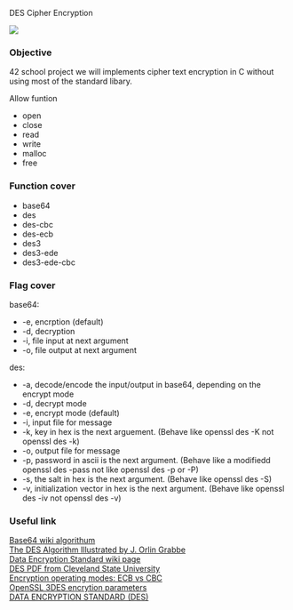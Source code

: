 DES Cipher Encryption

![](https://i.imgur.com/5gbYhtW.jpg)

### Objective
42 school project we will implements cipher text encryption in C without using most of the standard libary.

Allow funtion
* open
* close 
* read
* write
* malloc
* free

### Function cover
* base64
* des
* des-cbc
* des-ecb
* des3
* des3-ede
* des3-ede-cbc

### Flag cover
base64:
* -e, encrption (default)
* -d, decryption
* -i, file input at next argument
* -o, file output at next argument

des:
* -a, decode/encode the input/output in base64, depending on the encrypt mode
* -d, decrypt mode
* -e, encrypt mode (default)
* -i, input file for message
* -k, key in hex is the next arguement.
(Behave like openssl des -K not openssl des -k)
* -o, output file for message
* -p, password in ascii is the next argument.
(Behave like a modifiedd openssl des -pass not like openssl des -p or -P) 
* -s, the salt in hex is the next argument. (Behave like openssl des -S)
* -v, initialization vector in hex is the next argument. (Behave like openssl des -iv not openssl des -v)

### Useful link
[Base64 wiki algorithum](https://en.wikibooks.org/wiki/Algorithm_Implementation/Miscellaneous/Base64)\
[The DES Algorithm Illustrated by J. Orlin Grabbe](http://page.math.tu-berlin.de/~kant/teaching/hess/krypto-ws2006/des.htm)\
[Data Encryption Standard wiki page](https://en.wikipedia.org/wiki/Data_Encryption_Standard)\
[DES PDF from Cleveland State University](https://academic.csuohio.edu/yuc/security/Chapter_06_Data_Encription_Standard.pdf) \
[Encryption operating modes: ECB vs CBC](https://adayinthelifeof.nl/2010/12/08/encryption-operating-modes-ecb-vs-cbc/)\
[OpenSSL 3DES encrytion parameters](https://superuser.com/questions/769273/openssl-3des-encrytion-parameters)\
[DATA ENCRYPTION STANDARD (DES)](https://csrc.nist.gov/csrc/media/publications/fips/46/3/archive/1999-10-25/documents/fips46-3.pdf)
